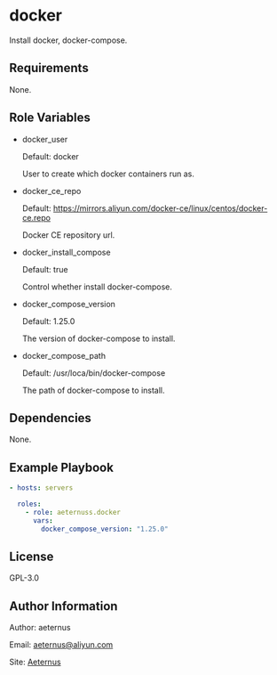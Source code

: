 # docker

Install docker, docker-compose.

## Requirements

None.

## Role Variables

- docker_user

  Default: docker

  User to create which docker containers run as.

- docker_ce_repo

  Default: https://mirrors.aliyun.com/docker-ce/linux/centos/docker-ce.repo

  Docker CE repository url.

- docker_install_compose

  Default: true

  Control whether install docker-compose.

- docker_compose_version

  Default: 1.25.0

  The version of docker-compose to install.

- docker_compose_path

  Default: /usr/loca/bin/docker-compose

  The path of docker-compose to install.

## Dependencies

None.

## Example Playbook

```yaml
- hosts: servers

  roles:
    - role: aeternuss.docker
      vars:
        docker_compose_version: "1.25.0"
```

## License

GPL-3.0

## Author Information

Author: aeternus

Email: aeternus@aliyun.com

Site: [Aeternus](https://aeternus.cc)
